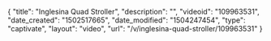 {
    "title": "Inglesina Quad Stroller",
    "description": "",
    "videoid": "109963531",
    "date_created": "1502517665",
    "date_modified": "1504247454",
    "type": "captivate",
    "layout": "video",
    "url": "\/v\/inglesina-quad-stroller\/109963531"
}